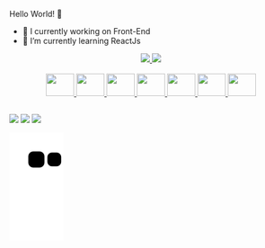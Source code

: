  
Hello World! 👋
- 🔭 I currently working on Front-End
- 🌱 I’m currently learning ReactJs
<div align="center">
  <a href="https://github.com/EuGeanCarlos">
  <img height="180em" src="https://github-readme-stats.vercel.app/api?username=EuGeanCarlos&show_icons=true&theme=tokyonight&include_all_commits=true&count_private=true"/>
   <img height="180em" src="https://github-readme-stats.vercel.app/api/top-langs/?username=EuGeanCarlos&layout=compact&langs_count=7&theme=tokyonight"/>
</div>
<div align="center"> <br>
    <img  aling="center" height="40" width="50" src="https://cdn.jsdelivr.net/gh/devicons/devicon/icons/html5/html5-plain-wordmark.svg" />
    <img aling="center" height="40" width="50" src="https://cdn.jsdelivr.net/gh/devicons/devicon/icons/css3/css3-plain-wordmark.svg" />
    <img aling="center" height="40" width="50" src="https://cdn.jsdelivr.net/gh/devicons/devicon/icons/javascript/javascript-original.svg" />
    <img aling="center" height="40" width="50" src="https://cdn.jsdelivr.net/gh/devicons/devicon/icons/jquery/jquery-plain-wordmark.svg" />
    <img ling="center" height="40" width="50" src="https://cdn.jsdelivr.net/gh/devicons/devicon/icons/nodejs/nodejs-original-wordmark.svg" />
    <img aling="center" height="40" width="50" src="https://cdn.jsdelivr.net/gh/devicons/devicon/icons/react/react-original-wordmark.svg" />
     <img aling="center" height="40" width="50" src="https://cdn.jsdelivr.net/gh/devicons/devicon/icons/php/php-original.svg" />
     
  
</div>

 ##
 
 <div>
     <a href="https://www.instagram.com/eu_geancarlos/" target="_blank"><img src="https://img.shields.io/badge/-Instagram-%23E4405F?style=for-the-badge&logo=instagram&logoColor=white" target="_blank"></a>
  <a href = "mailto:dev.geancarlos@gmail.com"><img src="https://img.shields.io/badge/-Gmail-%23333?style=for-the-badge&logo=gmail&logoColor=white" target="_blank"></a>
  <a href="https://www.linkedin.com/in/gean-carlos-a9903a220/" target="_blank"><img src="https://img.shields.io/badge/-LinkedIn-%230077B5?style=for-the-badge&logo=linkedin&logoColor=white" target="_blank"></a> 
  
  ![Snake animation](https://github.com/rafaballerini/rafaballerini/blob/output/github-contribution-grid-snake.svg)
 
 </div> 
